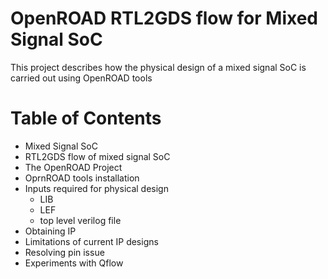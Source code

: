 # OpenROAD RTL2GDS flow for Mixed Signal SoC
This project describes how the physical design of a mixed signal SoC is carried out using OpenROAD tools 

# Table of Contents

- Mixed Signal SoC
- RTL2GDS flow of mixed signal SoC
- The OpenROAD Project
- OprnROAD tools installation
- Inputs required for physical design
  - LIB
  - LEF
  - top level verilog file
 - Obtaining IP
 - Limitations of current IP designs
 - Resolving pin issue
 - Experiments with Qflow

